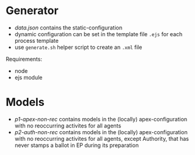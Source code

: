 # Generator

* *data.json* contains the static-configuration
* dynamic configuration can be set in the template file `.ejs` for each process template
* use `generate.sh` helper script to create an `.xml` file

Requirements:  
* node
* ejs module

# Models

* *p1-apex-non-rec* contains models in the (locally) apex-configuration with no reoccurring activites for all agents 
* *p2-auth-non-rec* contains models in the (locally) apex-configuration with no reoccurring activites for all agents, except Authority, that has never stamps a ballot in EP during its preparation
